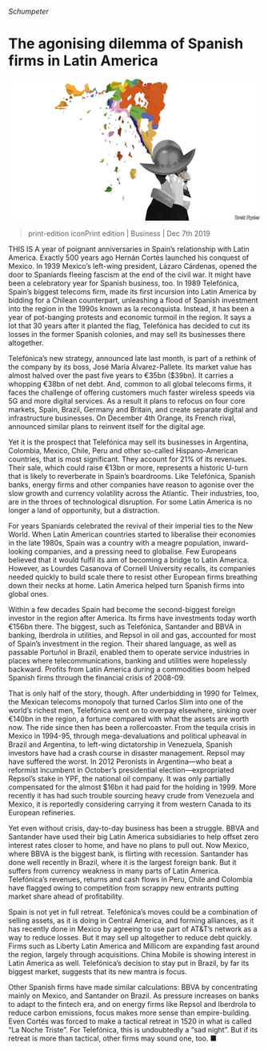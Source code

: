 ###### Schumpeter

# The agonising dilemma of Spanish firms in Latin America 

![image](images/20191207_WBD000_0.jpg) 

> print-edition iconPrint edition | Business | Dec 7th 2019 

THIS IS A year of poignant anniversaries in Spain’s relationship with Latin America. Exactly 500 years ago Hernán Cortés launched his conquest of Mexico. In 1939 Mexico’s left-wing president, Lázaro Cárdenas, opened the door to Spaniards fleeing fascism at the end of the civil war. It might have been a celebratory year for Spanish business, too. In 1989 Telefónica, Spain’s biggest telecoms firm, made its first incursion into Latin America by bidding for a Chilean counterpart, unleashing a flood of Spanish investment into the region in the 1990s known as la reconquista. Instead, it has been a year of pot-banging protests and economic turmoil in the region. It says a lot that 30 years after it planted the flag, Telefónica has decided to cut its losses in the former Spanish colonies, and may sell its businesses there altogether. 

Telefónica’s new strategy, announced late last month, is part of a rethink of the company by its boss, José María Álvarez-Pallete. Its market value has almost halved over the past five years to €35bn ($39bn). It carries a whopping €38bn of net debt. And, common to all global telecoms firms, it faces the challenge of offering customers much faster wireless speeds via 5G and more digital services. As a result it plans to refocus on four core markets, Spain, Brazil, Germany and Britain, and create separate digital and infrastructure businesses. On December 4th Orange, its French rival, announced similar plans to reinvent itself for the digital age. 

Yet it is the prospect that Telefónica may sell its businesses in Argentina, Colombia, Mexico, Chile, Peru and other so-called Hispano-American countries, that is most significant. They account for 21% of its revenues. Their sale, which could raise €13bn or more, represents a historic U-turn that is likely to reverberate in Spain’s boardrooms. Like Telefónica, Spanish banks, energy firms and other companies have reason to agonise over the slow growth and currency volatility across the Atlantic. Their industries, too, are in the throes of technological disruption. For some Latin America is no longer a land of opportunity, but a distraction. 

For years Spaniards celebrated the revival of their imperial ties to the New World. When Latin American countries started to liberalise their economies in the late 1980s, Spain was a country with a meagre population, inward-looking companies, and a pressing need to globalise. Few Europeans believed that it would fulfil its aim of becoming a bridge to Latin America. However, as Lourdes Casanova of Cornell University recalls, its companies needed quickly to build scale there to resist other European firms breathing down their necks at home. Latin America helped turn Spanish firms into global ones. 

Within a few decades Spain had become the second-biggest foreign investor in the region after America. Its firms have investments today worth €156bn there. The biggest, such as Telefónica, Santander and BBVA in banking, Iberdrola in utilities, and Repsol in oil and gas, accounted for most of Spain’s investment in the region. Their shared language, as well as passable Portuñol in Brazil, enabled them to operate service industries in places where telecommunications, banking and utilities were hopelessly backward. Profits from Latin America during a commodities boom helped Spanish firms through the financial crisis of 2008-09. 

That is only half of the story, though. After underbidding in 1990 for Telmex, the Mexican telecoms monopoly that turned Carlos Slim into one of the world’s richest men, Telefónica went on to overpay elsewhere, sinking over €140bn in the region, a fortune compared with what the assets are worth now. The ride since then has been a rollercoaster. From the tequila crisis in Mexico in 1994-95, through mega-devaluations and political upheaval in Brazil and Argentina, to left-wing dictatorship in Venezuela, Spanish investors have had a crash course in disaster management. Repsol may have suffered the worst. In 2012 Peronists in Argentina—who beat a reformist incumbent in October’s presidential election—expropriated Repsol’s stake in YPF, the national oil company. It was only partially compensated for the almost $16bn it had paid for the holding in 1999. More recently it has had such trouble sourcing heavy crude from Venezuela and Mexico, it is reportedly considering carrying it from western Canada to its European refineries. 

Yet even without crisis, day-to-day business has been a struggle. BBVA and Santander have used their big Latin America subsidiaries to help offset zero interest rates closer to home, and have no plans to pull out. Now Mexico, where BBVA is the biggest bank, is flirting with recession. Santander has done well recently in Brazil, where it is the largest foreign bank. But it suffers from currency weakness in many parts of Latin America. Telefónica’s revenues, returns and cash flows in Peru, Chile and Colombia have flagged owing to competition from scrappy new entrants putting market share ahead of profitability. 

Spain is not yet in full retreat. Telefónica’s moves could be a combination of selling assets, as it is doing in Central America, and forming alliances, as it has recently done in Mexico by agreeing to use part of AT&T’s network as a way to reduce losses. But it may sell up altogether to reduce debt quickly. Firms such as Liberty Latin America and Millicom are expanding fast around the region, largely through acquisitions. China Mobile is showing interest in Latin America as well. Telefónica’s decision to stay put in Brazil, by far its biggest market, suggests that its new mantra is focus. 

Other Spanish firms have made similar calculations: BBVA by concentrating mainly on Mexico, and Santander on Brazil. As pressure increases on banks to adapt to the fintech era, and on energy firms like Repsol and Iberdrola to reduce carbon emissions, focus makes more sense than empire-building. Even Cortés was forced to make a tactical retreat in 1520 in what is called “La Noche Triste”. For Telefónica, this is undoubtedly a “sad night”. But if its retreat is more than tactical, other firms may sound one, too. ■ 

